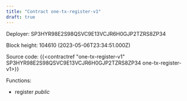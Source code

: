 ```yaml
---
title: "Contract one-tx-register-v1"
draft: true
---
```

Deployer: SP3HYR98E2S98QSVC9E13VCJR6H0GJP2TZRS8ZP34


 



Block height: 104610 (2023-05-06T23:34:51.000Z)

Source code: {{<contractref "one-tx-register-v1" SP3HYR98E2S98QSVC9E13VCJR6H0GJP2TZRS8ZP34 one-tx-register-v1>}}

Functions:

* register _public_

